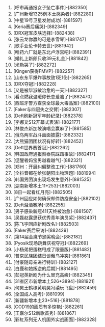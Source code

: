 
1. [呼市再通报女子坠亡事件]-[882350]
1. [广州新增1325例本土感染者]-[882280]
1. [中星19号卫星发射成功]-[881597]
1. [Keria赛后痛哭]-[882349]
1. [DRX冠军皮肤选择]-[882438]
1. [张云龙你赢的可是李雪琴]-[881747]
1. [歌手亚伦卡特去世]-[881942]
1. [哈药六厂就是东北卢浮宫吧]-[882391]
1. [婚礼上新郎只收39元礼金]-[881842]
1. [米勒哭了]-[882272]
1. [Kingen获得FMVP]-[882257]
1. [山东东平爆炸事故致1死1伤]-[882265]
1. [DRX夺冠]-[882228]
1. [又是被毕淑敏治愈的一天]-[882327]
1. [看点燃我温暖你长恋爱脑了]-[882470]
1. [西班牙警方查获全球最大毒品案]-[882100]
1. [Faker与四冠失之交臂]-[882307]
1. [Deft刷新冠军年龄纪录]-[882378]
1. [李娜叉S12开幕式表演]-[882177]
1. [林俊杰新加坡演唱会赢麻了]-[881585]
1. [俄乌两军战斗画面披露]-[882332]
1. [大熊猫团团状况有好转]-[882452]
1. [Deft世界赛首冠]-[882262]
1. [韩国政府通报梨泰院踩踏事故]-[882417]
1. [促醒者妈宝男越看越气]-[882321]
1. [郑州：开展纠偏整改工作]-[881760]
1. [全抖音都在给张朝阳出物理题]-[881994]
1. [韩国男团演出现场发生意外]-[881525]
1. [湖南新增本土11+253]-[882003]
1. [8日一起看红月亮]-[882505]
1. [广州回应如何确保邮件防疫安全]-[882102]
1. [Deft泪洒赛场]-[882255]
1. [男子感染新冠411天终被治愈]-[881507]
1. [吴磊赵露思获优秀青年演员奖]-[882437]
1. [陈飞宇回应新剧改名]-[882503]
1. [Faker赛后采访]-[882429]
1. [第14届金鹰节颁奖晚会]-[882182]
1. [Pyosik现场跳舞庆祝夺冠]-[882269]
1. [小杨弟把蛋糕甩成了限量版]-[881482]
1. [普京民族团结日谈俄乌冲突]-[881861]
1. [付豪随母亲进行特训]-[882127]
1. [白鹿和她叛逆的后期]-[881495]
1. [彭冠英新剧为什么冒充高峻]-[882345]
1. [31省区市新增本土526+3894]-[881921]
1. [何炅王鹤棣黄明昊冯禧玩飞盘]-[882459]
1. [全国成人高考]-[881099]
1. [新疆新增本土23+516]-[881878]
1. [COD19的画质有多惊艳]-[882261]
1. [王嘉尔S12新歌首秀]-[881867]
1. [彩虹系列无人机国外实战画面]-[882328]